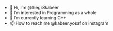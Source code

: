 - 👋 Hi, I’m @thegr8kabeer
- 👀 I’m interested in Programming as a whole
- 🌱 I’m currently learning C++
- 📫 How to reach me @kabeer.yosaf on instagram

<!---
thegr8kabeer/thegr8kabeer is a ✨ special ✨ repository because its `README.md` (this file) appears on your GitHub profile.
You can click the Preview link to take a look at your changes.
--->
